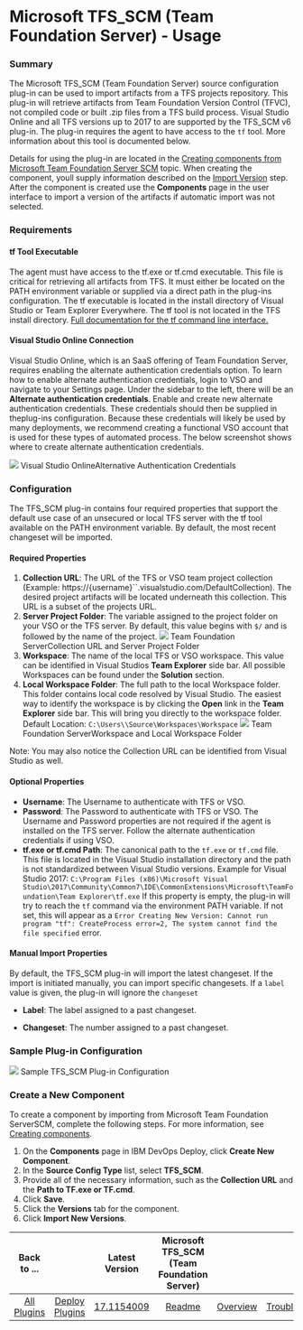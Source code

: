 
# Microsoft TFS_SCM (Team Foundation Server) - Usage

### Summary


The Microsoft TFS\_SCM (Team Foundation Server) source configuration plug-in can be used to import artifacts from a TFS projects repository. This plug-in will retrieve artifacts from Team Foundation Version Control (TFVC), not compiled code or built .zip files from a TFS build process. Visual Studio Online and all TFS versions up to 2017 to are supported by the TFS\_SCM v6 plug-in. The plug-in requires the agent to have access to the `tf` tool. More information about this tool is documented below.

Details for using the plug-in are located in the [Creating components from Microsoft Team Foundation Server SCM](https://www.ibm.com/docs/en/urbancode-deploy/7.2.3?topic=ccfscms-creating-components-from-microsoft-team-foundation-server-scm) topic. When creating the component, youll supply information described on the [Import Version](https://urbancode.github.io/IBM-UCx-PLUGIN-DOCS/UCD/FileSystemSourceConfig/steps.html#import_version) step. After the component is created use the **Components** page in the user interface to import a version of the artifacts if automatic import was not selected.

### Requirements

#### tf Tool Executable


The agent must have access to the tf.exe or tf.cmd executable. This file is critical for retrieving all artifacts from TFS. It must either be located on the PATH environment variable or supplied via a direct path in the plug-ins configuration. The tf executable is located in the install directory of Visual Studio or Team Explorer Everywhere. The tf tool is not located in the TFS install directory. [Full documentation for the tf command line interface.](https://www.visualstudio.com/en-us/docs/tfvc/use-team-foundation-version-control-commands)


#### Visual Studio Online Connection


Visual Studio Online, which is an SaaS offering of Team Foundation Server, requires enabling the alternate authentication credentials option. To learn how to enable alternate authentication credentials, login to VSO and navigate to your Settings page. Under the sidebar to the left, there will be an **Alternate authentication credentials**. Enable and create new alternate authentication credentials. These credentials should then be supplied in theplug-ins configuration. Because these credentials will likely be used by many deployments, we recommend creating a functional VSO account that is used for these types of automated process. The below screenshot shows where to create alternate authentication credentials.


[![](media/alternate-credentials.png)](media/alternate-credentials.png)
Visual Studio OnlineAlternative Authentication Credentials


### Configuration


The TFS\_SCM plug-in contains four required properties that support the default use case of an unsecured or local TFS server with the tf tool available on the PATH environment variable. By default, the most recent changeset will be imported.

#### Required Properties

1. **Collection URL**: The URL of the TFS or VSO team project collection (Example: https://{username}``.visualstudio.com/DefaultCollection). The desired project artifacts will be located underneath this collection. This URL is a subset of the projects URL.
2. **Server Project Folder**: The variable assigned to the project folder on your VSO or the TFS server. By default, this value begins with `$/` and is followed by the name of the project.
[![](media/tfs-config.png)](media/tfs-config.png)
Team Foundation ServerCollection URL and Server Project Folder
3. **Workspace**: The name of the local TFS or VSO workspace. This value can be identified in Visual Studios **Team Explorer** side bar. All possible Workspaces can be found under the **Solution** section.
4. **Local Workspace Folder**: The full path to the local Workspace folder. This folder contains local code resolved by Visual Studio. The easiest way to identify the workspace is by clicking the **Open** link in the **Team Explorer** side bar. This will bring you directly to the workspace folder. Default Location: `C:\Users\\Source\Workspaces\Workspace`
[![](media/vs-config.png)](media/vs-config.png)
Team Foundation ServerWorkspace and Local Workspace Folder


Note: You may also notice the Collection URL can be identified from Visual Studio as well.

#### Optional Properties

* **Username**: The Username to authenticate with TFS or VSO.
* **Password**: The Password to authenticate with TFS or VSO. The Username and Password properties are not required if the agent is installed on the TFS server. Follow the alternate authentication credentials if using VSO.
* **tf.exe or tf.cmd Path**: The canonical path to the `tf.exe` or `tf.cmd` file. This file is located in the Visual Studio installation directory and the path is not standardized between Visual Studio versions. Example for Visual Studio 2017: `C:\Program Files (x86)\Microsoft Visual Studio\2017\Community\Common7\IDE\CommonExtensions\Microsoft\TeamFoundation\Team Explorer\tf.exe`
If this property is empty, the plug-in will try to reach the `tf` command via the environment PATH variable. If not set, this will appear as a `Error Creating New Version: Cannot run program "tf": CreateProcess error=2, The system cannot find the file specified` error.


#### Manual Import Properties

By default, the TFS\_SCM plug-in will import the latest changeset. If the import is initiated manually, you can import specific changesets. If a `label` value is given, the plug-in will ignore the `changeset`


- **Label**: The label assigned to a past changeset.

- **Changeset**: The number assigned to a past changeset.

### Sample Plug-in Configuration

[![](media/tfs-scm-config.png)](media/tfs-scm-config.png)
Sample TFS\_SCM Plug-in Configuration


### Create a New Component


To create a component by importing from Microsoft Team Foundation ServerSCM, complete the following steps. For more information, see [Creating components](https://www.ibm.com/docs/en/urbancode-deploy/7.2.3?topic=components-creating "Creating components").

1. On the **Components** page in IBM DevOps Deploy, click **Create New Component**.
2. In the **Source Config Type** list, select **TFS\_SCM**.
3. Provide all of the necessary information, such as the **Collection URL** and the **Path to TF.exe or TF.cmd**.
4. Click **Save**.
5. Click the **Versions** tab for the component.
6. Click **Import New Versions**.

|Back to ...||Latest Version|Microsoft TFS_SCM (Team Foundation Server) |||||
| :---: | :---: | :---: | :---: | :---: | :---: | :---: | :---: |
|[All Plugins](../../index.md)|[Deploy Plugins](../README.md)|[17.1154009](https://raw.githubusercontent.com/UrbanCode/IBM-UCD-PLUGINS/main/files/TFS_SCM-SourceConfig/ucd-TFS_SCM-SourceConfig-17.1154009.zip)|[Readme](README.md)|[Overview](overview.md)|[Troubleshooting](troubleshooting.md)|[Settings](settings.md)|[Downloads](downloads.md)|
